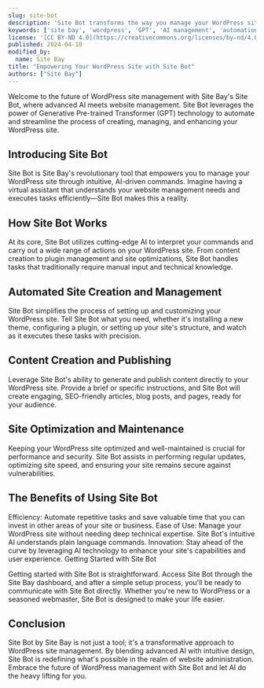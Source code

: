 ```yaml
---
slug: site-bot
description: 'Site Bot transforms the way you manage your WordPress site by harnessing the power of GPT. Discover a smarter, AI-driven approach to website management.'
keywords: ['site bay', 'wordpress', 'GPT', 'AI management', 'automation']
license: '[CC BY-ND 4.0](https://creativecommons.org/licenses/by-nd/4.0)'
published: 2024-04-18
modified_by:
  name: Site Bay
title: "Empowering Your WordPress Site with Site Bot"
authors: ["Site Bay"]
---
```


Welcome to the future of WordPress site management with Site Bay's Site Bot, where advanced AI meets website management. Site Bot leverages the power of Generative Pre-trained Transformer (GPT) technology to automate and streamline the process of creating, managing, and enhancing your WordPress site.

## Introducing Site Bot

Site Bot is Site Bay's revolutionary tool that empowers you to manage your WordPress site through intuitive, AI-driven commands. Imagine having a virtual assistant that understands your website management needs and executes tasks efficiently—Site Bot makes this a reality.

## How Site Bot Works

At its core, Site Bot utilizes cutting-edge AI to interpret your commands and carry out a wide range of actions on your WordPress site. From content creation to plugin management and site optimizations, Site Bot handles tasks that traditionally require manual input and technical knowledge.

## Automated Site Creation and Management

Site Bot simplifies the process of setting up and customizing your WordPress site. Tell Site Bot what you need, whether it's installing a new theme, configuring a plugin, or setting up your site's structure, and watch as it executes these tasks with precision.

## Content Creation and Publishing

Leverage Site Bot's ability to generate and publish content directly to your WordPress site. Provide a brief or specific instructions, and Site Bot will create engaging, SEO-friendly articles, blog posts, and pages, ready for your audience.

## Site Optimization and Maintenance

Keeping your WordPress site optimized and well-maintained is crucial for performance and security. Site Bot assists in performing regular updates, optimizing site speed, and ensuring your site remains secure against vulnerabilities.

## The Benefits of Using Site Bot
Efficiency: Automate repetitive tasks and save valuable time that you can invest in other areas of your site or business.
Ease of Use: Manage your WordPress site without needing deep technical expertise. Site Bot's intuitive AI understands plain language commands.
Innovation: Stay ahead of the curve by leveraging AI technology to enhance your site's capabilities and user experience.
Getting Started with Site Bot

Getting started with Site Bot is straightforward. Access Site Bot through the Site Bay dashboard, and after a simple setup process, you'll be ready to communicate with Site Bot directly. Whether you're new to WordPress or a seasoned webmaster, Site Bot is designed to make your life easier.

## Conclusion

Site Bot by Site Bay is not just a tool; it's a transformative approach to WordPress site management. By blending advanced AI with intuitive design, Site Bot is redefining what's possible in the realm of website administration. Embrace the future of WordPress management with Site Bot and let AI do the heavy lifting for you.